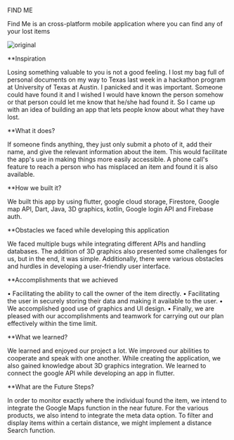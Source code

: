   FIND ME
  
  
Find Me is an cross-platform mobile application where you can find any of your lost items

![original](https://user-images.githubusercontent.com/35656849/198723651-6a28e072-09c6-4cfb-8865-a8f551ce9d8a.png)


**Inspiration

Losing something valuable to you is not a good feeling. I lost my bag full of personal documents on my way to Texas last week in a hackathon program at University of Texas at Austin. I panicked and it was important. Someone could have found it and I wished I would have known the person somehow or that person could let me know that he/she had found it. So I came up with an idea of building an app that lets people know about what they have lost.

**What it does?

If someone finds anything, they just only submit a photo of it, add their name, and give the relevant information about the item. This would facilitate the app's use in making things more easily accessible. A phone call's feature to reach a person who has misplaced an item and found it is also available.

**How we built it?

We built this app by using flutter, google cloud storage, Firestore, Google map API, Dart, Java, 3D graphics, kotlin, Google login API and Firebase auth.

**Obstacles we faced while developing this application

We faced multiple bugs while integrating different APIs and handling databases. The addition of 3D graphics also presented some challenges for us, but in the end, it was simple. Additionally, there were various obstacles and hurdles in developing a user-friendly user interface.

**Accomplishments that we achieved

• Facilitating the ability to call the owner of the item directly. • Facilitating the user in securely storing their data and making it available to the user. • We accomplished good use of graphics and UI design. • Finally, we are pleased with our accomplishments and teamwork for carrying out our plan effectively within the time limit.

**What we learned?

We learned and enjoyed our project a lot. We improved our abilities to cooperate and speak with one another. While creating the application, we also gained knowledge about 3D graphics integration. We learned to connect the google API while developing an app in flutter.

**What are the Future Steps?

In order to monitor exactly where the individual found the item, we intend to integrate the Google Maps function in the near future. For the various products, we also intend to integrate the meta data option. To filter and display items within a certain distance, we might implement a distance Search function.
